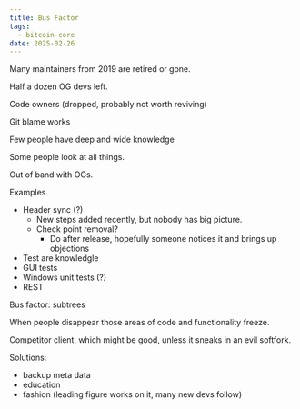 ```yaml
---
title: Bus Factor
tags:
  - bitcoin-core
date: 2025-02-26
---
```


Many maintainers from 2019 are retired or gone.

Half a dozen OG devs left.

Code owners (dropped, probably not worth reviving)

Git blame works

Few people have deep and wide knowledge

Some people look at all things.

Out of band with OGs.

Examples
  
- Header sync (?)
  - New steps added recently, but nobody has big picture.
  - Check point removal?
    - Do after release, hopefully someone notices it and brings up objections
- Test are knowledgle
- GUI tests
- Windows unit tests (?)
- REST

Bus factor: subtrees

When people disappear those areas of code and functionality freeze.

Competitor client, which might be good, unless it sneaks in an evil softfork.

Solutions:

- backup meta data
- education
- fashion (leading figure works on it, many new devs follow)

